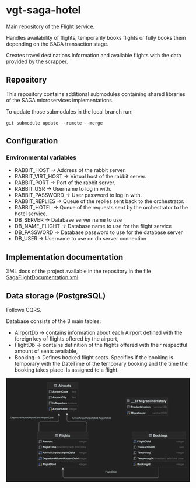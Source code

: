 # vgt-saga-hotel

Main repository of the Flight service.

Handles availability of flights,
temporarily books flights or fully books them depending on the SAGA transaction stage.

Creates travel destinations information and available flights with the data provided by the scrapper.

## Repository

This repository contains additional submodules containing shared libraries of the SAGA microservices implementations.

To update those submodules in the local branch run:

    git submodule update --remote --merge

## Configuration

### Environmental variables

- RABBIT_HOST -> Address of the rabbit server.
- RABBIT_VIRT_HOST -> Virtual host of the rabbit server.
- RABBIT_PORT -> Port of the rabbit server.
- RABBIT_USR -> Username to log in with.
- RABBIT_PASSWORD -> User password to log in with.
- RABBIT_REPLIES -> Queue of the replies sent back to the orchestrator.
- RABBIT_HOTEL -> Queue of the requests sent by the orchestrator to the hotel service.
- DB_SERVER -> Database server name to use
- DB_NAME_FLIGHT -> Database name to use for the flight service
- DB_PASSWORD -> Database password to use for the database server
- DB_USER -> Username to use on db server connection

## Implementation documentation
XML docs of the project available in the repository in the
file [SagaFlightDocumentation.xml](SagaFlightDocumentation.xml)

## Data storage (PostgreSQL)

Follows CQRS.

Database consists of the 3 main tables:
 - AirportDb -> contains information about each Airport defined with the foreign key of flights offered by the airport,
 - FlightDb -> contains definition of the flights offered with their respectful amount of seats available,
 - Booking -> Defines booked flight seats. Specifies if the booking is temporary with the DateTime of the temporary booking and the time the booking takes place. Is assigned to a flight.

![Database schema](DB_FLIGHT.png)
